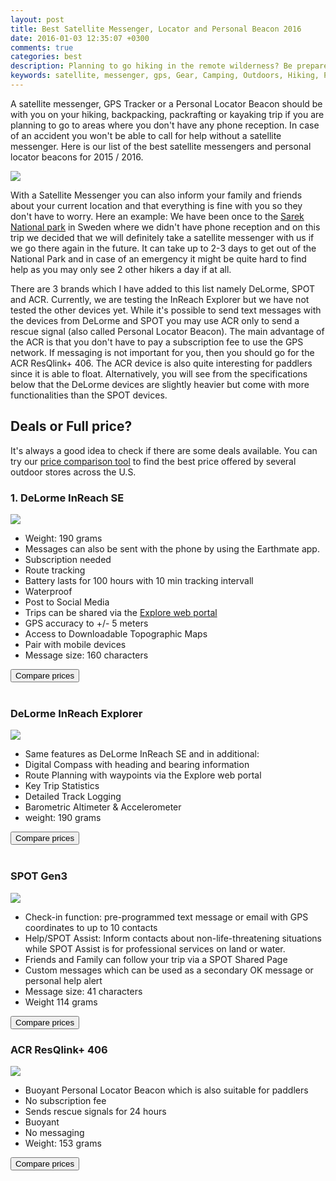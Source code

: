 ```yaml
---
layout: post
title: Best Satellite Messenger, Locator and Personal Beacon 2016
date: 2016-01-03 12:35:07 +0300
comments: true
categories: best
description: Planning to go hiking in the remote wilderness? Be prepared to get help!
keywords: satellite, messenger, gps, Gear, Camping, Outdoors, Hiking, Packrafting, Backpacking
---
```


A satellite messenger, GPS Tracker or a Personal Locator Beacon should be with you on your hiking, backpacking, packrafting or kayaking trip if you are planning to go to areas where you don't have any phone reception. In case of an accident you won't be able to call for help without a satellite messenger. Here is our list of the best satellite messengers and personal locator beacons for 2015 / 2016.

<a rel="nofollow" href="http://www.amazon.com/gp/product/B0083KHR3W/ref=as_li_tl?ie=UTF8&camp=1789&creative=9325&creativeASIN=B0083KHR3W&linkCode=as2&tag=hikeve-20&linkId=JA77DOCMUQDNHR6Q"><img border="0" src="http://ws-na.amazon-adsystem.com/widgets/q?_encoding=UTF8&ASIN=B0083KHR3W&Format=_SL250_&ID=AsinImage&MarketPlace=US&ServiceVersion=20070822&WS=1&tag=hikeve-20" ></a><img src="http://ir-na.amazon-adsystem.com/e/ir?t=hikeve-20&l=as2&o=1&a=B0083KHR3W" width="1" height="1" border="0" alt="" style="border:none !important; margin:0px !important;" />

<!--more-->

With a Satellite Messenger you can also inform your family and friends about your current location and that everything is fine with you so they don't have to worry. Here an example: We have been once to the [Sarek National park](http://www.hikeventures.com/hiking-and-packrafting-in-sarek-day-1/ "Sarek National Park") in Sweden where we didn't have phone reception and on this trip we decided that we will definitely take a satellite messenger with us if we go there again in the future. It can take up to 2-3 days to get out of the National Park and in case of an emergency it might be quite hard to find help as you may only see 2 other hikers a day if at all.
 
There are 3 brands which I have added to this list namely DeLorme, SPOT and ACR. Currently, we are testing the InReach Explorer but we have not tested the other devices yet. While it's possible to send text messages with the devices from DeLorme and SPOT you may use ACR only to send a rescue signal (also called Personal Locator Beacon). The main advantage of the ACR is that you don't have to pay a subscription fee to use the GPS network. If messaging is not important for you, then you should go for the ACR ResQlink+ 406. The ACR device is also quite interesting for paddlers since it is able to float. Alternatively, you will see from the specifications below that the DeLorme devices are slightly heavier but come with more functionalities than the SPOT devices. 

## Deals or Full price?
It's always a good idea to check if there are some deals available. You can try our [price comparison tool](http://www.hikeventures.com/deals/#satellite+messenger "Satellite Messenger Deals") to find the best price offered by several outdoor stores across the U.S.

### 1. DeLorme InReach SE
<a rel="nofollow" href="http://www.amazon.com/gp/product/B00BX7TJ2O/ref=as_li_tl?ie=UTF8&camp=1789&creative=9325&creativeASIN=B00BX7TJ2O&linkCode=as2&tag=hikeve-20&linkId=7W7RNFRH662YDNGV"><img border="0" src="http://ws-na.amazon-adsystem.com/widgets/q?_encoding=UTF8&ASIN=B00BX7TJ2O&Format=_SL250_&ID=AsinImage&MarketPlace=US&ServiceVersion=20070822&WS=1&tag=hikeve-20" ></a><img src="http://ir-na.amazon-adsystem.com/e/ir?t=hikeve-20&l=as2&o=1&a=B00BX7TJ2O" width="1" height="1" border="0" alt="" style="border:none !important; margin:0px !important;" />

- Weight: 190 grams
- Messages can also be sent with the phone by using the Earthmate app.
- Subscription needed
- Route tracking
- Battery lasts for 100 hours with 10 min tracking intervall
- Waterproof
- Post to Social Media
- Trips can be shared via the <a href="https://explore.delorme.com">Explore web portal</a>
- GPS accuracy to +/- 5 meters
- Access to Downloadable Topographic Maps
- Pair with mobile devices
- Message size: 160 characters

<a href="http://www.hikeventures.com/deals/#InReach+InReach+SE+GPS"><button class="btn btn-danger">Compare prices</button></a><br><br>

### DeLorme InReach Explorer 
<a rel="nofollow" href="http://www.amazon.com/gp/product/B00I6EY01C/ref=as_li_tl?ie=UTF8&camp=1789&creative=9325&creativeASIN=B00I6EY01C&linkCode=as2&tag=hikeve-20&linkId=5XJQ3SFWBJDA27QP"><img border="0" src="http://ws-na.amazon-adsystem.com/widgets/q?_encoding=UTF8&ASIN=B00I6EY01C&Format=_SL250_&ID=AsinImage&MarketPlace=US&ServiceVersion=20070822&WS=1&tag=hikeve-20" ></a><img src="http://ir-na.amazon-adsystem.com/e/ir?t=hikeve-20&l=as2&o=1&a=B00I6EY01C" width="1" height="1" border="0" alt="" style="border:none !important; margin:0px !important;" />

- Same features as DeLorme InReach SE and in additional:
- Digital Compass with heading and bearing information
- Route Planning with waypoints via the Explore web portal
- Key Trip Statistics
- Detailed Track Logging
- Barometric Altimeter & Accelerometer
- weight: 190 grams

<a href="http://www.hikeventures.com/deals/#InReach+Explorer+GPS"><button class="btn btn-danger">Compare prices</button></a><br><br>

### SPOT Gen3
<a rel="nofollow" href="http://www.amazon.com/gp/product/B00C8S8S4W/ref=as_li_tl?ie=UTF8&camp=1789&creative=9325&creativeASIN=B00C8S8S4W&linkCode=as2&tag=hikeve-20&linkId=OIB6QWHIQEBL5ZEW"><img border="0" src="http://ws-na.amazon-adsystem.com/widgets/q?_encoding=UTF8&ASIN=B00C8S8S4W&Format=_SL250_&ID=AsinImage&MarketPlace=US&ServiceVersion=20070822&WS=1&tag=hikeve-20" ></a><img src="http://ir-na.amazon-adsystem.com/e/ir?t=hikeve-20&l=as2&o=1&a=B00C8S8S4W" width="1" height="1" border="0" alt="" style="border:none !important; margin:0px !important;" />

- Check-in function: pre-programmed text message or email with GPS coordinates to up to 10 contacts
- Help/SPOT Assist: Inform contacts about non-life-threatening situations while SPOT Assist is  for professional services on land or water.
- Friends and Family can follow your trip via a SPOT Shared Page
- Custom messages which can be used as a secondary OK message or personal help alert
- Message size: 41 characters
- Weight 114 grams

<a href="http://www.hikeventures.com/deals/#Spot+Gen3+Satellite+Messenger"><button class="btn btn-danger">Compare prices</button></a>

### ACR ResQlink+ 406

<a rel="nofollow" href="http://www.amazon.com/gp/product/B0083KHR3W/ref=as_li_tl?ie=UTF8&camp=1789&creative=9325&creativeASIN=B0083KHR3W&linkCode=as2&tag=hikeve-20&linkId=JA77DOCMUQDNHR6Q"><img border="0" src="http://ws-na.amazon-adsystem.com/widgets/q?_encoding=UTF8&ASIN=B0083KHR3W&Format=_SL250_&ID=AsinImage&MarketPlace=US&ServiceVersion=20070822&WS=1&tag=hikeve-20" ></a><img src="http://ir-na.amazon-adsystem.com/e/ir?t=hikeve-20&l=as2&o=1&a=B0083KHR3W" width="1" height="1" border="0" alt="" style="border:none !important; margin:0px !important;" />

- Buoyant Personal Locator Beacon which is also suitable for paddlers
- No subscription fee
- Sends rescue signals for 24 hours
- Buoyant
- No messaging
- Weight: 153 grams

<a href="http://www.hikeventures.com/deals/#ACR+ResQlink+406"><button class="btn btn-danger">Compare prices</button></a>
